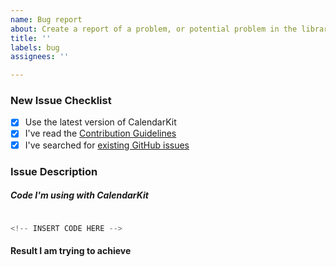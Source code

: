 ```yaml
---
name: Bug report
about: Create a report of a problem, or potential problem in the library
title: ''
labels: bug
assignees: ''

---
```


<!-- Thanks for helping _CalendarKit_! Before you submit your issue, please make sure to check the following boxes by putting an x in the [ ] (don't: [x ], [ x], do: [x]) -->

### New Issue Checklist

- [x] Use the latest version of CalendarKit
- [x] I've read the [Contribution Guidelines](https://github.com/richardtop/CalendarKit/blob/master/CONTRIBUTING.md)
- [x] I've searched for [existing GitHub issues](https://github.com/richardtop/CalendarKit/issues)

### Issue Description
<!-- Describe your issue, attach screenshots / videos if needed. -->

##### Code I'm using with CalendarKit
<!-- Please, add all the relevant code you're using to interact with CalendarKit.
For each code snippet use separate fenced code blocks.
Read more about syntax highlighting at https://help.github.com/articles/creating-and-highlighting-code-blocks/ -->

```Swift

<!-- INSERT CODE HERE -->

```

#### Result I am trying to achieve
<!-- If you have a UI Mockup of what you're trying to achieve, please, paste it here (Optional) -->
<!--INSERT API OR UI MOCKUPS HERE -->
